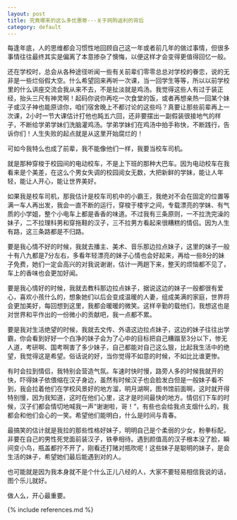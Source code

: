 ```yaml
---
layout: post
title: 究竟哪来的这么多优惠劵---关于网购返利的背后
category: default
---
```


每逢年底，人的思维都会习惯性地回顾自己这一年或者前几年的做过事情，但很多事情往往最终其实是偏离了本意掺杂了懊悔，以便这样才会变得更值得回忆一般。


还在学校时，总会从各种途径听闻一些有关前辈们零零总总对学校的眷恋，说的无非是一些烂俗假大空。什么希望回来再听一次课，当一回学生等等，所以以前学校里的什么讲座交流会我从来不去，不是扯淡就是鸡汤。我觉得这些人有过于装正经，抬头三尺有神灵啊！起码你说你再吃一次食堂的饭，或者再想亲热一回某个妹子或汉子神也能原谅你，咱们宿舍晚上不都讨论的这些吗？真要让那些前辈再上一次课，2小时一节大课估计打他也盹五六回，还非要摆出一副假装很接地气的样子，不断给学弟学妹们洗脑灌鸡汤。学弟学妹们在鸡汤中拍手称快，不断践行，告诉你们！人生失败的起点就是从这里开始腐烂的！


可如今我特么也成了前辈，我不能像他们一样，我要当校车司机。


就是那种穿梭于校园间的电动校车，不是上下班的那种大巴车。因为电动校车在我看来是个美差，在这么个男女失调的校园阅女无数，大把新鲜的学妹，能让人年轻，能让人开心，能让世界美好。


如果我是校车司机，那我估计是校车司机中的小霸王，我绝对不会在固定的位置等满一车人再出发，我会一直不断的运行，穿梭于楼宇之间，专载漂亮的学妹、有气质的小学姐，整个小电车上都是香香的味道。不过我有三条原则，一不拉洗完澡的妹子，二不拉理科男和穿拖鞋的汉子，三不拉男方看起来很糟糕的情侣。因为人生有路，这三条路都是不归路。


要是我心情不好的时候，我就去播主、美术、音乐那边拉点妹子，这里的妹子一般十有八九都是7分左右，多看年轻漂亮的妹子心情也会好起来，再给一些8分的妹子免费，她们一定会高兴的对我说谢谢，估计一两趟下来，整天的烦恼都不见了，车上的香味也会更加好闻。


要是我心情好的时候，我就去教科那边拉点妹子，据说这边的妹子一般都很有爱心，喜欢小孩什么的，想象她们以后会变成温暖的人妻，组成美满的家庭，世界将会更加美好，每回想到这里，我都会暖暖的微笑。这样辛勤的载他们，我想这也是对世界和平作出的一份微小的贡献吧，我一点都不累。


要是我对生活绝望的时候，我就去文传、外语这边拉点妹子，这边的妹子往往出学霸，你会看到好好一个白净的妹子会为了心中的目标把自己糟蹋至3分以下，惨无人道，考研啊、国考啊害了多少妹子，自己都能对自己这么狠，比起我生活中的绝望，我觉得这是希望。俗话说的好，当你觉得不如意的时候，不如比比谁更惨。


有时会拉到情侣，我特别会营造气氛。车速时快时慢，路旁人多的时候我就开的快，吓得妹子依偎缩在汉子身边，虽然有时候汉子也会脸发白但是一般妹子看不到，我会拉着他们在学校风景好的地方溜，明月湖啊，图书馆前面啊，这时就开得特别慢，因为我知道，这时在他们心里，这才是时间最快的地方。情侣们下车的时候，汉子们都会情切地喊我一声“谢谢啦，哥！”，有些也会给我点支烟什么的，我都会和他们会心的一笑。希望他们能明白，什么是时间与青春。


最搞笑的估计就是我拉的那些性格好妹子，明明自己是个柔弱的少女，粉拳标配，非要在自己的男性死党面前装汉子，铁拳相待。遇到颜值高的汉子根本没了脸，瞬间变小鸟，瓶盖都拧不开了，刚看还打赌对瓶吹呢！这些妹子是聪明的妹子，是会生活的妹子，希望她们最后能遇到对的人。


也可能就是因为我本身就不是个什么正儿八经的人，大家不要轻易相信我说的话，图个乐儿就好。


做人么，开心最重要。


{% include references.md %}
